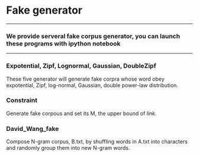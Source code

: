 # Fake generator
---------
### We provide serveral fake corpus generator, you can launch these programs with ipython notebook
---------
### Expotential, Zipf, Lognormal, Gaussian, DoubleZipf
These five generator will generate fake corpra whose word obey expotential, Zipf, log-normal, Gaussian, double power-law distribution.
### Constraint
Generate fake corpous and set its M, the upper bound of $link$.
### David_Wang_fake
Compose N-gram corpus, B.txt, by shuffling words in A.txt into characters and randomly group them into new N-gram words.